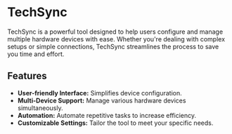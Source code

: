 # TechSync
TechSync is a powerful tool designed to help users configure and manage multiple hardware devices with ease. Whether you're dealing with complex setups or simple connections, TechSync streamlines the process to save you time and effort.

## Features
- **User-friendly Interface:** Simplifies device configuration.
- **Multi-Device Support:** Manage various hardware devices simultaneously.
- **Automation:** Automate repetitive tasks to increase efficiency.
- **Customizable Settings:** Tailor the tool to meet your specific needs.
